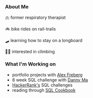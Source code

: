 <!--### Hi there 👋


**kellycrone/kellycrone** is a ✨ _special_ ✨ repository because its `README.md` (this file) appears on your GitHub profile.

Here are some ideas to get you started:

- 🔭 I’m currently working on ...
- 🌱 I’m currently learning ...
- 👯 I’m looking to collaborate on ...
- 🤔 I’m looking for help with ...
- 💬 Ask me about ...
- 📫 How to reach me: ...
- 😄 Pronouns: ...
- ⚡ Fun fact: ...
-->
### About Me

:lungs: former respiratory therapist

:bike: bike rides on rail-trails

:skateboard: learning how to stay on a longboard

:climbing_woman: interested in climbing

### What I'm Working on
* portfolio projects with [Alex Freberg](https://www.youtube.com/watch?v=QILNlRvJlfQ)
* 8 week SQL challenge with [Danny Ma](https://8weeksqlchallenge.com)
* [HackerRank's](https://www.hackerrank.com/domains/sql) SQL challenges 
* reading through [SQL Cookbook](https://www.oreilly.com/library/view/sql-cookbook-2nd/9781492077435/)

